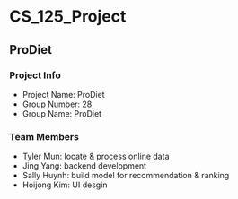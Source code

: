 # CS_125_Project

## ProDiet

### Project Info
- Project Name: ProDiet
- Group Number: 28
- Group Name: ProDiet


### Team Members
- Tyler Mun: locate & process online data
- Jing Yang: backend development
- Sally Huynh: build model for recommendation & ranking
- Hoijong Kim: UI desgin
